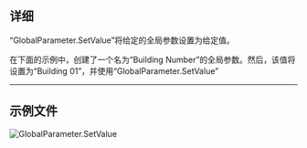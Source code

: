 ## 详细
“GlobalParameter.SetValue”将给定的全局参数设置为给定值。

在下面的示例中，创建了一个名为“Building Number”的全局参数。然后，该值将设置为“Building 01”，并使用“GlobalParameter.SetValue”
___
## 示例文件

![GlobalParameter.SetValue](./Revit.Elements.GlobalParameter.SetValue_img.jpg)
